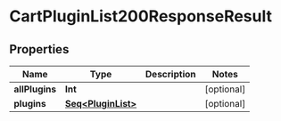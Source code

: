 

# CartPluginList200ResponseResult


## Properties

Name | Type | Description | Notes
------------ | ------------- | ------------- | -------------
**allPlugins** | **Int** |  |  [optional]
**plugins** | [**Seq&lt;PluginList&gt;**](PluginList.md) |  |  [optional]



